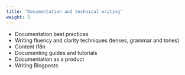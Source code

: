 ```yaml
---
title: 'Documentation and technical writing'
weight: 5
---
```


- Documentation best practices
- Writing fluency and clarity techniques (tenses, grammar and tones)
- Content i18n
- Documenting guides and tutorials
- Documentation as a product
- Writing Blogposts
